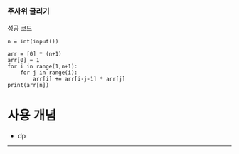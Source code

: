 ### 주사위 굴리기

성공 코드

```
n = int(input())

arr = [0] * (n+1)
arr[0] = 1
for i in range(1,n+1):
    for j in range(i):
        arr[i] += arr[i-j-1] * arr[j]
print(arr[n])
```

# 사용 개념

-   dp

---
